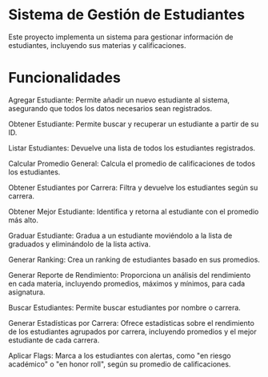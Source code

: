 # Sistema de Gestión de Estudiantes

Este proyecto implementa un sistema para gestionar información de estudiantes, incluyendo sus materias y calificaciones.

# Funcionalidades 
Agregar Estudiante: Permite añadir un nuevo estudiante al sistema, asegurando que todos los datos necesarios sean registrados.

Obtener Estudiante: Permite buscar y recuperar un estudiante a partir de su ID.

Listar Estudiantes: Devuelve una lista de todos los estudiantes registrados.

Calcular Promedio General: Calcula el promedio de calificaciones de todos los estudiantes.

Obtener Estudiantes por Carrera: Filtra y devuelve los estudiantes según su carrera.

Obtener Mejor Estudiante: Identifica y retorna al estudiante con el promedio más alto.

Graduar Estudiante: Gradua a un estudiante moviéndolo a la lista de graduados y eliminándolo de la lista activa.

Generar Ranking: Crea un ranking de estudiantes basado en sus promedios.

Generar Reporte de Rendimiento: Proporciona un análisis del rendimiento en cada materia, incluyendo promedios, máximos y mínimos, para cada asignatura.

Buscar Estudiantes: Permite buscar estudiantes por nombre o carrera.

Generar Estadísticas por Carrera: Ofrece estadísticas sobre el rendimiento de los estudiantes agrupados por carrera, incluyendo promedios y el mejor estudiante de cada carrera.

Aplicar Flags: Marca a los estudiantes con alertas, como "en riesgo académico" o "en honor roll", según su promedio de calificaciones.
